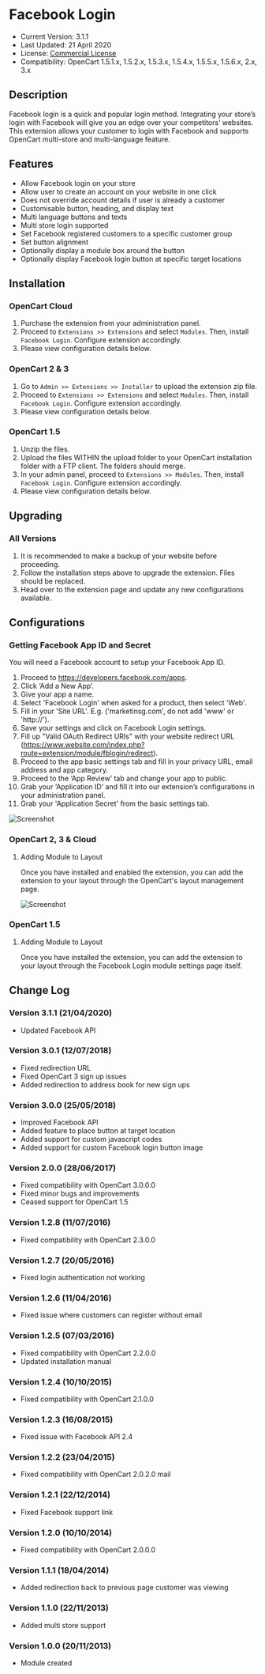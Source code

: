 # Facebook Login

* Current Version: 3.1.1
* Last Updated: 21 April 2020
* License: [Commercial License][1]
* Compatibility: OpenCart 1.5.1.x, 1.5.2.x, 1.5.3.x, 1.5.4.x, 1.5.5.x, 1.5.6.x, 2.x, 3.x


[1]: https://www.marketinsg.com/usage-license

## Description

Facebook login is a quick and popular login method. Integrating your store’s login with Facebook will give you an edge over your competitors’ websites. This extension allows your customer to login with Facebook and supports OpenCart multi-store and multi-language feature.

## Features

* Allow Facebook login on your store
* Allow user to create an account on your website in one click
* Does not override account details if user is already a customer
* Customisable button, heading, and display text
* Multi language buttons and texts
* Multi store login supported
* Set Facebook registered customers to a specific customer group
* Set button alignment
* Optionally display a module box around the button
* Optionally display Facebook login button at specific target locations

## Installation

### OpenCart Cloud

1. Purchase the extension from your administration panel.
2. Proceed to `Extensions >> Extensions` and select `Modules`. Then, install `Facebook Login`. Configure extension accordingly.
3. Please view configuration details below.

### OpenCart 2 & 3

1. Go to `Admin >> Extensions >> Installer` to upload the extension zip file.
2. Proceed to `Extensions >> Extensions` and select `Modules`. Then, install `Facebook Login`. Configure extension accordingly.
3. Please view configuration details below.

### OpenCart 1.5

1. Unzip the files.
2. Upload the files WITHIN the upload folder to your OpenCart installation folder with a FTP client. The folders should merge.
3. In your admin panel, proceed to `Extensions >> Modules`. Then, install `Facebook Login`. Configure extension accordingly.
4. Please view configuration details below.

## Upgrading

### All Versions

1. It is recommended to make a backup of your website before proceeding.
2. Follow the installation steps above to upgrade the extension. Files should be replaced.
3. Head over to the extension page and update any new configurations available.

## Configurations

### Getting Facebook App ID and Secret

You will need a Facebook account to setup your Facebook App ID.

1. Proceed to https://developers.facebook.com/apps.
2. Click ‘Add a New App’.
3. Give your app a name.
4. Select 'Facebook Login' when asked for a product, then select 'Web'.
5. Fill in your 'Site URL'. E.g. ('marketinsg.com', do not add 'www' or 'http://').
6. Save your settings and click on Facebook Login settings.
7. Fill up "Valid OAuth Redirect URIs" with your website redirect URL (https://www.website.com/index.php?route=extension/module/fblogin/redirect).
8. Proceed to the app basic settings tab and fill in your privacy URL, email address and app category.
9. Proceed to the ‘App Review’ tab and change your app to public.
10. Grab your ‘Application ID’ and fill it into our extension’s configurations in your administration panel.
11. Grab your 'Application Secret' from the basic settings tab.

![Screenshot](images/facebook_login/image-2.png)

### OpenCart 2, 3 & Cloud

1. Adding Module to Layout

	Once you have installed and enabled the extension, you can add the extension to your layout through the OpenCart's layout management page.

	![Screenshot](images/facebook_login/image-1.png)

### OpenCart 1.5

1. Adding Module to Layout

	Once you have installed the extension, you can add the extension to your layout through the Facebook Login module settings page itself.

## Change Log

### Version 3.1.1 (21/04/2020)
* Updated Facebook API
### Version 3.0.1 (12/07/2018)
* Fixed redirection URL
* Fixed OpenCart 3 sign up issues
* Added redirection to address book for new sign ups
### Version 3.0.0 (25/05/2018)
* Improved Facebook API
* Added feature to place button at target location
* Added support for custom javascript codes
* Added support for custom Facebook login button image
### Version 2.0.0 (28/06/2017)
* Fixed compatibility with OpenCart 3.0.0.0
* Fixed minor bugs and improvements
* Ceased support for OpenCart 1.5
### Version 1.2.8 (11/07/2016)
* Fixed compatibility with OpenCart 2.3.0.0
### Version 1.2.7 (20/05/2016)
* Fixed login authentication not working
### Version 1.2.6 (11/04/2016)
* Fixed issue where customers can register without email
### Version 1.2.5 (07/03/2016)
* Fixed compatibility with OpenCart 2.2.0.0
* Updated installation manual
### Version 1.2.4 (10/10/2015)
* Fixed compatibility with OpenCart 2.1.0.0
### Version 1.2.3 (16/08/2015)
* Fixed issue with Facebook API 2.4
### Version 1.2.2 (23/04/2015)
* Fixed compatibility with OpenCart 2.0.2.0 mail
### Version 1.2.1 (22/12/2014)
* Fixed Facebook support link
### Version 1.2.0 (10/10/2014)
* Fixed compatibility with OpenCart 2.0.0.0
### Version 1.1.1 (18/04/2014)
* Added redirection back to previous page customer was viewing
### Version 1.1.0 (22/11/2013)
* Added multi store support
### Version 1.0.0 (20/11/2013)
* Module created
